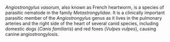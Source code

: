 _Angiostrongylus vasorum_, also known as French heartworm, is a species of parasitic nematode in the family _Metastrongylidae_. It is a clinically important parasitic member of the _Angiostrongylus_ genus as it lives in the pulmonary arteries and the right side of the heart of several canid species, including domestic dogs (_Canis familiaris_) and red foxes (_Vulpes vulpes_), causing canine angiostrongylosis.
